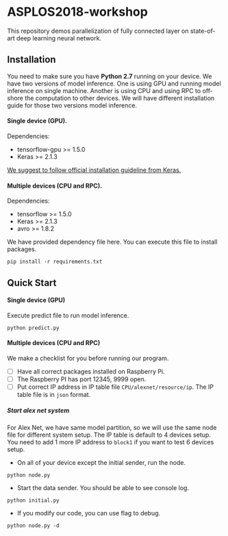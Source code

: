 # ASPLOS2018-workshop
This repository demos parallelization of fully connected layer on state-of-art 
deep learning neural network.

## Installation
You need to make sure you have <b>Python 2.7</b> running on your device. We have
two versions of model inference. One is using GPU and running model inference on
single machine. Another is using CPU and using RPC to off-shore the computation
to other devices. We will have different installation guide for those two versions
model inference. 

#### Single device (GPU).

Dependencies:
* tensorflow-gpu >= 1.5.0
* Keras >= 2.1.3

[We suggest to follow official installation guideline from Keras.](https://github.com/keras-team/keras)

#### Multiple devices (CPU and RPC).

Dependencies:
* tensorflow >= 1.5.0
* Keras >= 2.1.3
* avro >= 1.8.2

We have provided dependency file here. You can execute this file to install packages.
```angular2html
pip install -r requirements.txt
```

## Quick Start

#### Single device (GPU)
Execute predict file to run model inference. 
```
python predict.py
```

#### Multiple devices (CPU and RPC)

We make a checklist for you before running our program.
- [ ] Have all correct packages installed on Raspberry Pi. 
- [ ] The Raspberry PI has port 12345, 9999 open. 
- [ ] Put correct IP address in IP table file `CPU/alexnet/resource/ip`. 
The IP table file is in `json` format. 

##### Start alex net system

For Alex Net, we have same model partition, so we will use the same node file for 
different system setup. The IP table is default to 4 devices setup. You need to 
add 1 more IP address to `block1` if you want to test 6 devices setup.

* On all of your device except the initial sender, run the node.
```angular2html
python node.py
```

* Start the data sender. You should be able to see console log.
```angular2html
python initial.py
```

* If you modify our code, you can use flag to debug.
```angular2html
python node.py -d
```